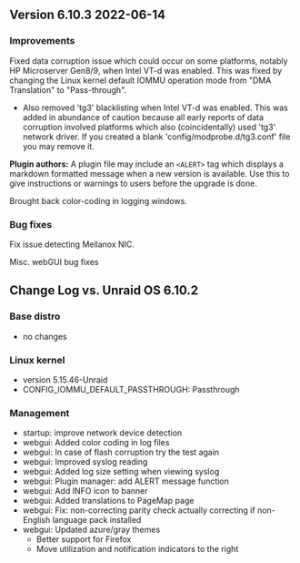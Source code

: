 ## Version 6.10.3 2022-06-14

### Improvements

Fixed data corruption issue which could occur on some platforms, notably HP Microserver Gen8/9, when Intel VT-d was enabled.
This was fixed by changing the Linux kernel default IOMMU operation mode from "DMA Translation" to "Pass-through".

- Also removed 'tg3' blacklisting when Intel VT-d was enabled. This was added in abundance of caution because all early
reports of data corruption involved platforms which also (coincidentally) used 'tg3' network driver. If you created a
blank 'config/modprobe.d/tg3.conf' file you may remove it.

**Plugin authors:** A plugin file may include an `<ALERT>` tag which displays a markdown formatted message when a new version is available.
Use this to give instructions or warnings to users before the upgrade is done.

Brought back color-coding in logging windows.

### Bug fixes

Fix issue detecting Mellanox NIC.

Misc. webGUI bug fixes

## Change Log vs. Unraid OS 6.10.2

### Base distro

- no changes

### Linux kernel

- version 5.15.46-Unraid
- CONFIG_IOMMU_DEFAULT_PASSTHROUGH: Passthrough

### Management

- startup: improve network device detection
- webgui: Added color coding in log files
- webgui: In case of flash corruption try the test again
- webgui: Improved syslog reading
- webgui: Added log size setting when viewing syslog
- webgui: Plugin manager: add ALERT message function
- webgui: Add INFO icon to banner
- webgui: Added translations to PageMap page
- webgui: Fix: non-correcting parity check actually correcting if non-English language pack installed
- webgui: Updated azure/gray themes
  - Better support for Firefox
  - Move utilization and notification indicators to the right
